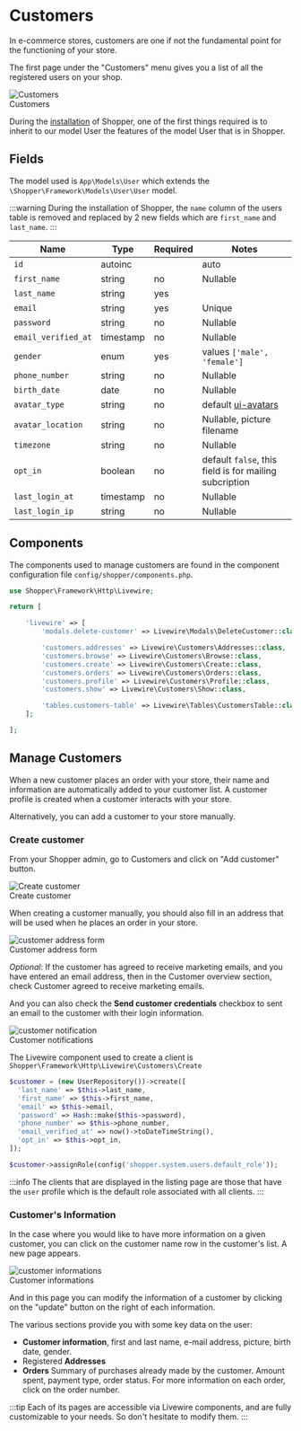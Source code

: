 # Customers
In e-commerce stores, customers are one if not the fundamental point for the functioning of your store.

The first page under the "Customers" menu gives you a list of all the registered users on your shop.

<div class="screenshot">
  <img src="/img/screenshots/{{version}}/customers.png" alt="Customers">
  <div class="caption">Customers</div>
</div>

During the [installation](/installing#update-existing-files) of Shopper, one of the first things required is to inherit to our model User the features of the model User that is in Shopper.

## Fields
The model used is `App\Models\User` which extends the `\Shopper\Framework\Models\User\User` model. 

:::warning
During the installation of Shopper, the `name` column of the users table is removed and replaced by 2 new fields which are `first_name` and `last_name`.
:::

| Name        | Type      | Required   |  Notes   |
|-------------|-----------|------------|------------|
| `id` | autoinc |         |  auto  |
| `first_name` | string  | no | Nullable  |
| `last_name` | string  | yes |  |
| `email` | string  | yes | Unique  |
| `password` | string  | no | Nullable  |
| `email_verified_at` | timestamp  | no | Nullable  |
| `gender` | enum  | yes | values `['male', 'female']` |
| `phone_number` | string  | no | Nullable  |
| `birth_date` | date  | no | Nullable  |
| `avatar_type` | string  | no | default [ui-avatars](https://ui-avatars.com/)  |
| `avatar_location` | string  | no | Nullable, picture filename  |
| `timezone` | string  | no | Nullable  |
| `opt_in` | boolean  | no | default `false`, this field is for mailing subcription  |
| `last_login_at` | timestamp  | no | Nullable  |
| `last_login_ip` | string  | no | Nullable  |

## Components
The components used to manage customers are found in the component configuration file `config/shopper/components.php`.

```php
use Shopper\Framework\Http\Livewire;

return [

  	'livewire' => [
      	'modals.delete-customer' => Livewire\Modals\DeleteCustomer::class,

      	'customers.addresses' => Livewire\Customers\Addresses::class,
      	'customers.browse' => Livewire\Customers\Browse::class,
      	'customers.create' => Livewire\Customers\Create::class,
      	'customers.orders' => Livewire\Customers\Orders::class,
      	'customers.profile' => Livewire\Customers\Profile::class,
      	'customers.show' => Livewire\Customers\Show::class,

      	'tables.customers-table' => Livewire\Tables\CustomersTable::class,
  	];

];
```

## Manage Customers
When a new customer places an order with your store, their name and information are automatically added to your customer list. A customer profile is created when a customer interacts with your store.

Alternatively, you can add a customer to your store manually.

### Create customer
From your Shopper admin, go to Customers and click on "Add customer" button.

<div class="screenshot">
  <img src="/img/screenshots/{{version}}/create-customer.png" alt="Create customer">
  <div class="caption">Create customer</div>
</div>

When creating a customer manually, you should also fill in an address that will be used when he places an order in your store.

<div class="screenshot">
  <img src="/img/screenshots/{{version}}/customer-address.png" alt="customer address form">
  <div class="caption">Customer address form</div>
</div>

_Optional_: If the customer has agreed to receive marketing emails, and you have entered an email address, then in the Customer overview section, check Customer agreed to receive marketing emails.

And you can also check the **Send customer credentials** checkbox to sent an email to the customer with their login information.

<div class="screenshot">
  <img src="/img/screenshots/{{version}}/customer-notification.png" alt="customer notification">
  <div class="caption">Customer notifications</div>
</div>

The Livewire component used to create a client is `Shopper\Framework\Http\Livewire\Customers\Create`

```php
$customer = (new UserRepository())->create([
  'last_name' => $this->last_name,
  'first_name' => $this->first_name,
  'email' => $this->email,
  'password' => Hash::make($this->password),
  'phone_number' => $this->phone_number,
  'email_verified_at' => now()->toDateTimeString(),
  'opt_in' => $this->opt_in,
]);

$customer->assignRole(config('shopper.system.users.default_role'));
```

:::info
The clients that are displayed in the listing page are those that have the `user` profile which is the default role associated with all clients.
:::

### Customer's Information

In the case where you would like to have more information on a given customer, you can click on the customer name row in the customer's list. A new page appears.

<div class="screenshot">
  <img src="/img/screenshots/{{version}}/customer-informations.png" alt="customer informations">
  <div class="caption">Customer informations</div>
</div>

And in this page you can modify the information of a customer by clicking on the "update" button on the right of each information.

The various sections provide you with some key data on the user:
- **Customer information**, first and last name, e-mail address, picture, birth date, gender.
- Registered **Addresses**
- **Orders** Summary of purchases already made by the customer. Amount spent, payment type, order status. For more information on each order, click on the order number.

:::tip
Each of its pages are accessible via Livewire components, and are fully customizable to your needs. So don't hesitate to modify them.
:::
